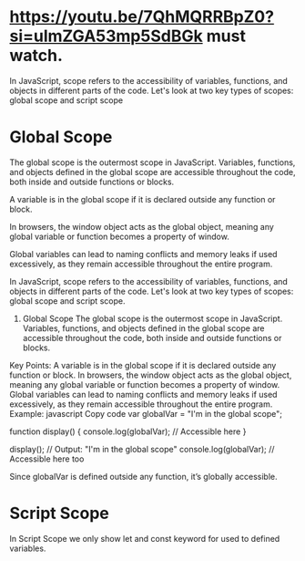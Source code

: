 # https://youtu.be/7QhMQRRBpZ0?si=ulmZGA53mp5SdBGk must watch.

In JavaScript, scope refers to the accessibility of variables, functions, and objects in different parts of the code. Let's look at two key types of scopes: global scope and script scope

# Global Scope
The global scope is the outermost scope in JavaScript. Variables, functions, and objects defined in the global scope are accessible throughout the code, both inside and outside functions or blocks.

A variable is in the global scope if it is declared outside any function or block.

In browsers, the window object acts as the global object, meaning any global variable or function becomes a property of window.

Global variables can lead to naming conflicts and memory leaks if used excessively, as they remain accessible throughout the entire program.

In JavaScript, scope refers to the accessibility of variables, functions, and objects in different parts of the code. Let's look at two key types of scopes: global scope and script scope.

1. Global Scope
The global scope is the outermost scope in JavaScript. Variables, functions, and objects defined in the global scope are accessible throughout the code, both inside and outside functions or blocks.

Key Points:
A variable is in the global scope if it is declared outside any function or block.
In browsers, the window object acts as the global object, meaning any global variable or function becomes a property of window.
Global variables can lead to naming conflicts and memory leaks if used excessively, as they remain accessible throughout the entire program.
Example:
javascript
Copy code
var globalVar = "I'm in the global scope";

function display() {
    console.log(globalVar); // Accessible here
}

display(); // Output: "I'm in the global scope"
console.log(globalVar); // Accessible here too

Since globalVar is defined outside any function, it’s globally accessible.

#  Script Scope
In  Script Scope we only show let and const keyword for used to defined variables.
